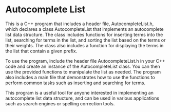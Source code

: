 # Autocomplete List
This is a C++ program that includes a header file, AutocompleteList.h, which declares a class AutocompleteList that implements an autocomplete list data structure. The class includes functions for inserting terms into the list, searching for terms in the list, and sorting the list based on the terms or their weights. The class also includes a function for displaying the terms in the list that contain a given prefix.


To use the program, include the header file AutocompleteList.h in your C++ code and create an instance of the AutocompleteList class. You can then use the provided functions to manipulate the list as needed. The program also includes a main file that demonstrates how to use the functions to perform common tasks such as inserting and searching for terms.


This program is a useful tool for anyone interested in implementing an autocomplete list data structure, and can be used in various applications such as search engines or spelling correction tools.
